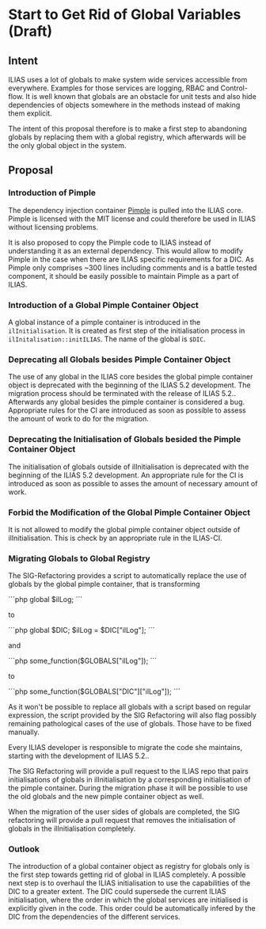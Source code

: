 # Start to Get Rid of Global Variables (Draft)

## Intent

ILIAS uses a lot of globals to make system wide services accessible from
everywhere. Examples for those services are logging, RBAC and Control-flow.
It is well known that globals are an obstacle for unit tests and also hide
dependencies of objects somewhere in the methods instead of making them
explicit.

The intent of this proposal therefore is to make a first step to abandoning
globals by replacing them with a global registry, which afterwards will be
the only global object in the system.

## Proposal

### Introduction of Pimple

The dependency injection container [Pimple](http://pimple.sensiolabs.org/)
is pulled into the ILIAS core. Pimple is licensed with the MIT license and
could therefore be used in ILIAS without licensing problems.

It is also proposed to copy the Pimple code to ILIAS instead of understanding
it as an external dependency. This would allow to modify Pimple in the case
when there are ILIAS specific requirements for a DIC. As Pimple only comprises
~300 lines including comments and is a battle tested component, it should 
be easily possible to maintain Pimple as a part of ILIAS.

### Introduction of a Global Pimple Container Object

A global instance of a pimple container is introduced in the `ilInitialisation`.
It is created as first step of the initialisation process in `ilInitalisation::initILIAS`.
The name of the global is `$DIC`.

### Deprecating all Globals besides Pimple Container Object

The use of any global in the ILIAS core besides the global pimple container
object is deprecated with the beginning of the ILIAS 5.2 development. The 
migration process should be terminated with the release of ILIAS 5.2.. Afterwards
any global besides the pimple container is considered a bug. Appropriate rules
for the CI are introduced as soon as possible to assess the amount of work to
do for the migration.

### Deprecating the Initialisation of Globals besided the Pimple Container Object

The initialisation of globals outside of ilInitialisation is deprecated with the
beginning of the ILIAS 5.2 development. An appropriate rule for the CI is 
introduced as soon as possible to asses the amount of necessary amount of work.

### Forbid the Modification of the Global Pimple Container Object

It is not allowed to modify the global pimple container object outside of 
ilInitialisation. This is check by an appropriate rule in the ILIAS-CI.

### Migrating Globals to Global Registry

The SIG-Refactoring provides a script to automatically replace the use of globals 
by the global pimple container, that is transforming

´´´php
	global $ilLog;
´´´

to

´´´php
	global $DIC;
	$ilLog = $DIC["ilLog"];
´´´

and

´´´php
	some_function($GLOBALS["ilLog"]);
´´´

to

´´´php
	some_function($GLOBALS["DIC"]["ilLog"]);
´´´

As it won't be possible to replace all globals with a script based on regular
expression, the script provided by the SIG Refactoring will also flag possibly
remaining pathological cases of the use of globals. Those have to be fixed
manually.

Every ILIAS developer is responsible to migrate the code she maintains, starting
with the development of ILIAS 5.2..

The SIG Refactoring will provide a pull request to the ILIAS repo that pairs
initialisations of globals in ilInitialisation by a corresponding initialisation
of the pimple container. During the migration phase it will be possible to use
the old globals and the new pimple container object as well.

When the migration of the user sides of globals are completed, the SIG refactoring
will provide a pull request that removes the initialisation of globals in the
ilInitialisation completely.

### Outlook

The introduction of a global container object as registry for globals only is
the first step towards getting rid of global in ILIAS completely.
A possible next step is to overhaul the ILIAS initialisation to use the 
capabilities of the DIC to a greater extent. The DIC could supersede the current 
ILIAS initialisation, where the order in which the global services are 
initialised is explicitly given in the code. This order could be automatically 
infered by the DIC from the dependencies of the different services.